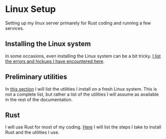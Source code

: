 # Linux Setup

Setting up my linux server primarely for Rust coding and running a few services.

## Installing the Linux system

In some occasions, even installing the Linux system can be a bit tricky. [I list the errors and hickups I have encountered here](INSTALLATION.md).

## Preliminary utilities

In [this section](PRELIMINARY.md) I will list the utilities I install on a fresh Linux system. This is not a complete list, but rather a list of the utilities I will assume as available in the rest of the documentation.

## Rust

I will use Rust for most of my coding. [Here](RUST.md) I will list the steps I take to install Rust and the utilities I use.
